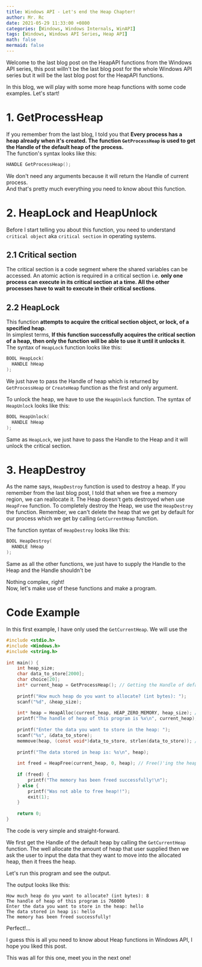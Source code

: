```yaml
---
title: Windows API - Let's end the Heap Chapter!
author: Mr. Rc
date: 2021-05-29 11:33:00 +0800
categories: [Windows, Windows Internals, WinAPI]
tags: [Windows, Windows API Series, Heap API]
math: false
mermaid: false
---
```


Welcome to the last blog post on the HeapAPI functions from the Windows API series, this post willn't be the last blog post for the whole Windows API series but it will be the last blog post for the HeapAPI functions.    
    
In this blog, we will play with some more heap functions with some code examples. Let's start!    
    
# 1. GetProcessHeap    
If you remember from the last blog, I told you that **Every process has a heap already when it's created. The function `GetProcessHeap` is used to get the Handle of the default heap of the process.**    
The function's syntax looks like this:    
    
```c    
HANDLE GetProcessHeap();    
```    
    
We don't need any arguments because it will return the Handle of current process.    
And that's pretty much everything you need to know about this function.     
    
# 2. HeapLock and HeapUnlock    
Before I start telling you about this function, you need to understand `critical object` aka `critical section` in operating systems.    
    
## 2.1 Critical section    
The critical section is a code segment where the shared variables can be accessed. An atomic action is required in a critical section i.e. **only one process can execute in its critical section at a time. All the other processes have to wait to execute in their critical sections**.    
    
## 2.2 HeapLock    
This function **attempts to acquire the critical section object, or lock, of a specified heap**.    
In simplest terms, **If this function successfully acquires the critical section of a heap, then only the function will be able to use it until it unlocks it**.    
The syntax of `HeapLock` function looks like this:
```c
BOOL HeapLock(    
  HANDLE hHeap    
); 
```    
    
We just have to pass the Handle of heap which is returned by `GetProcessHeap` or `CreateHeap` function as the first and only argument.    
    
To unlock the heap, we have to use the `HeapUnlock` function. The syntax of `HeapUnlock` looks like this:    
    
```c    
BOOL HeapUnlock(    
  HANDLE hHeap    
);    
```    
    
Same as `HeapLock`, we just have to pass the Handle to the Heap and it will unlock the critical section.     
    
# 3. HeapDestroy    
    
As the name says, `HeapDestroy` function is used to destroy a heap. If you remember from the last blog post, I told that when we free a memory region, we can reallocate it. The Heap doesn't gets destroyed when use `HeapFree` function. To completely destroy the Heap, we use the `HeapDestroy` the function. Remember, we can't delete the heap that we get by default for our process which we get by calling `GetCurrentHeap` function.    
    
The function syntax of `HeapDestroy` looks like this:    
    
```c    
BOOL HeapDestroy(    
  HANDLE hHeap    
);    
```    
    
Same as all the other functions, we just have to supply the Handle to the Heap and the Handle shouldn't be     
    
Nothing complex, right!    
Now, let's make use of these functions and make a program.    
    
# Code Example    
    
In this first example, I have only used the `GetCurrentHeap`. We will use the     
    
```c    
#include <stdio.h>    
#include <Windows.h>    
#include <string.h>    
    
int main() {    
    int heap_size;    
    char data_to_store[2000];    
    char choice[20];    
    int* current_heap = GetProcessHeap(); // Getting the Handle of default Heap.    
    
    printf("How much heap do you want to allocate? (int bytes): ");    
    scanf("%d", &heap_size);    
    
    int* heap = HeapAlloc(current_heap, HEAP_ZERO_MEMORY, heap_size); // Allocating heap of the user supplied size. Filled with zero by default.    
    printf("The handle of heap of this program is %x\n", current_heap);    
    
    printf("Enter the data you want to store in the heap: ");    
    scanf("%s", &data_to_store);    
    memmove(heap, (const void*)data_to_store, strlen(data_to_store)); // Moving the user supplied data into the allocated heap.    
        
    printf("The data stored in heap is: %s\n", heap);    
    
    int freed = HeapFree(current_heap, 0, heap); // Free()'ing the heap.    
    
    if (freed) {    
        printf("The memory has been freed successfully!\n");    
    } else {    
        printf("Was not able to free heap!!");    
        exit(1);    
    }    
        
    return 0;    
}    
```    
    
The code is very simple and straight-forward.        
    
We first get the Handle of the default heap by calling the `GetCurrentHeap` function. The well allocate the amount of heap that user supplied then we ask the user to input the data that they want to move into the allocated heap, then it frees the heap.    
    
Let's run this program and see the output.    
    
The output looks like this:    
    
```    
How much heap do you want to allocate? (int bytes): 8    
The handle of heap of this program is 760000      
Enter the data you want to store in the heap: hello    
The data stored in heap is: hello          
The memory has been freed successfully!    
```    
    
Perfect!...    
    
I guess this is all you need to know about Heap functions in Windows API, I hope you liked this post.    
    
This was all for this one, meet you in the next one!